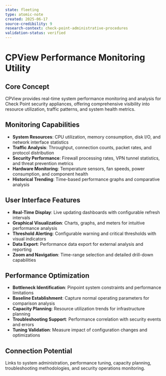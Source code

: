 ```yaml
---
state: fleeting
type: atomic-note
created: 2025-06-17
source-credibility: 9
research-context: check-point-administrative-procedures
validation-status: verified
---
```


# CPView Performance Monitoring Utility

## Core Concept
CPView provides real-time system performance monitoring and analysis for Check Point security appliances, offering comprehensive visibility into resource utilization, traffic patterns, and system health metrics.

## Monitoring Capabilities
- **System Resources**: CPU utilization, memory consumption, disk I/O, and network interface statistics
- **Traffic Analysis**: Throughput, connection counts, packet rates, and protocol distribution
- **Security Performance**: Firewall processing rates, VPN tunnel statistics, and threat prevention metrics
- **Hardware Monitoring**: Temperature sensors, fan speeds, power consumption, and component health
- **Historical Trending**: Time-based performance graphs and comparative analysis

## User Interface Features
- **Real-Time Display**: Live updating dashboards with configurable refresh intervals
- **Graphical Visualization**: Charts, graphs, and meters for intuitive performance analysis
- **Threshold Alerting**: Configurable warning and critical thresholds with visual indicators
- **Data Export**: Performance data export for external analysis and reporting
- **Zoom and Navigation**: Time-range selection and detailed drill-down capabilities

## Performance Optimization
- **Bottleneck Identification**: Pinpoint system constraints and performance limitations
- **Baseline Establishment**: Capture normal operating parameters for comparison analysis
- **Capacity Planning**: Resource utilization trends for infrastructure planning
- **Troubleshooting Support**: Performance correlation with security events and errors
- **Tuning Validation**: Measure impact of configuration changes and optimizations

## Connection Potential
Links to system administration, performance tuning, capacity planning, troubleshooting methodologies, and security operations monitoring.